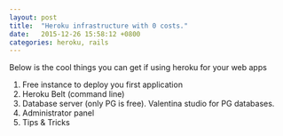 ```yaml
---
layout: post
title:  "Heroku infrastructure with 0 costs."
date:   2015-12-26 15:58:12 +0800
categories: heroku, rails
---
```


Below is the cool things you can get if using heroku for your web apps

1. Free instance to deploy you first application
2. Heroku Belt (command line)
3. Database server (only PG is free). Valentina studio for PG databases.
4. Administrator panel
5. Tips & Tricks 
